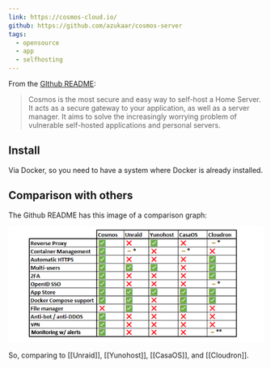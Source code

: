 ```yaml
---
link: https://cosmos-cloud.io/
github: https://github.com/azukaar/cosmos-server
tags:
  - opensource
  - app
  - selfhosting
---
```

From the [GIthub README](https://github.com/azukaar/cosmos-server):
> Cosmos is the most secure and easy way to self-host a Home Server. It acts as a secure gateway to your application, as well as a server manager. It aims to solve the increasingly worrying problem of vulnerable self-hosted applications and personal servers.

## Install

Via Docker, so you need to have a system where Docker is already installed.

## Comparison with others

The Github README has this image of a comparison graph:

![Grid of compariing Cosmos](/assets/cosmos-compare.png)

So, comparing to [[Unraid]], [[Yunohost]], [[CasaOS]], and [[Cloudron]].